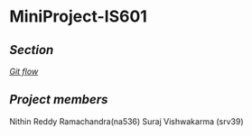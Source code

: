 # **MiniProject-IS601**

## *Section*
*[Git flow]()*




## *Project members*
Nithin Reddy Ramachandra(na536)
Suraj Vishwakarma (srv39) 
